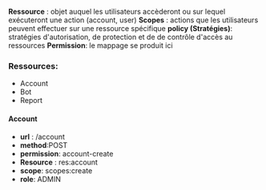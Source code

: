 


**Ressource** : objet auquel les utilisateurs accèderont ou sur lequel exécuteront une action (account, user)
**Scopes** : actions que les utilisateurs peuvent effectuer sur une ressource spécifique 
**policy (Stratégies)**: stratégies d'autorisation, de protection et de de contrôle d'accès
au ressources 
**Permission**: le mappage se produit ici

### Ressources:
 - Account
 - Bot
 - Report

#### Account 
- **url** : /account  
- **method**:POST  
- **permission**: account-create
- **Resource** : res:account
- **scope**: scopes:create
- **role**: ADMIN


